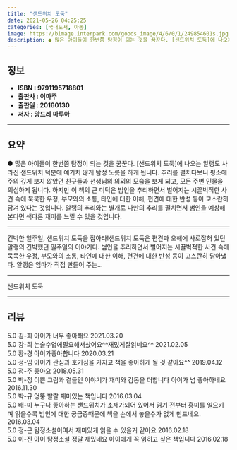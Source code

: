 ```yaml
---
title: "샌드위치 도둑"
date: 2021-05-26 04:25:25
categories: [국내도서, 아동]
image: https://bimage.interpark.com/goods_image/4/6/0/1/249854601s.jpg
description: ● 많은 아이들이 한번쯤 탐정이 되는 것을 꿈꾼다. [샌드위치 도둑]에 나오는 알랭도 사라진 샌드위치 덕분에 예기치 않게 탐정 노릇을 하게 됩니다. 추리를 펼치다보니 평소에 주의 깊게 보지 않았던 친구들과 선생님의 의외의 모습을 보게 되고, 모든 주변 인물을 의심하게 됩니다. 하지만
---
```


## **정보**

- **ISBN : 9791195718801**
- **출판사 : 이마주**
- **출판일 : 20160130**
- **저자 : 앙드레 마루아**

------



## **요약**

●  많은 아이들이 한번쯤 탐정이 되는 것을 꿈꾼다. [샌드위치 도둑]에 나오는 알랭도 사라진 샌드위치 덕분에 예기치 않게 탐정 노릇을 하게 됩니다. 추리를 펼치다보니 평소에 주의 깊게 보지 않았던 친구들과 선생님의 의외의 모습을 보게 되고, 모든 주변 인물을 의심하게 됩니다. 하지만 이 책의 큰 미덕은  범인을 추리하면서 벌어지는 시끌벅적한 사건 속에 묵묵한 우정, 부모와의 소통, 타인에 대한 이해, 편견에 대한 반성 등이 고스란히 담겨 있다는 것입니다. 알랭의 추리와는 별개로 나만의 추리를 펼치면서 범인을 예상해본다면 색다른 재미를 느낄 수 있을 것입니다.

------

긴박한 일주일, 샌드위치 도둑을 잡아라!샌드위치 도둑은 편견과 오해에 사로잡혀 있던 알랭의 긴박했던 일주일의 이야기다. 범인을 추리하면서 벌어지는 시끌벅적한 사건 속에 묵묵한 우정, 부모와의 소통, 타인에 대한 이해, 편견에 대한 반성 등이 고스란히 담아냈다. 알랭은 엄마가 직접 만들어 주는... 

------


샌드위치 도둑 

------


## **리뷰** 

5.0 김-희 아이가 너무 좋아해요 2021.03.20 <br/>5.0 강-희 논술수업에필요해서샀어요^^재밌게잘읽네요^^ 2021.02.05 <br/>5.0 황-경 아이가좋아합니다 2020.03.21 <br/>5.0 정-임 아이가 관심과 호기심을 가지고 책을 좋아하게 될 것 같아요^^ 2019.04.12 <br/>5.0 정-주 좋아요 2018.05.31 <br/>5.0 박-정 이쁜 그림과 곁들인 이야기가 재미와 감동을 더합니다 아이가 넘 좋아하네요 2016.11.30 <br/>5.0 박-규 엉뚱 발랄 재미있는 책입니다 2016.03.04 <br/>5.0 배-미 누구나 좋아하는 샌드위치가 소재가되어 있어서 읽기 전부터 흥미를 일으키며 읽을수록 범인에 대한 궁금증때문에 책을 손에서 놓을수가 없게  만드네요. 2016.03.04 <br/>5.0 정-근 탐정소설이여서 재미있게 읽을 수 있을거 같아요 2016.02.18 <br/>5.0 이-진 아이 탐정소설 정말 재밌네요  아이에게 꼭 읽히고 싶은 책입니다 2016.02.18 <br/>